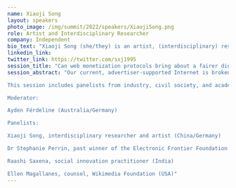 ```yaml
---
name: Xiaoji Song
layout: speakers
photo_image: /img/summit/2022/speakers/XiaojiSong.png
role: Artist and Interdisciplinary Researcher 
company: Independent
bio_text: "Xiaoji Song (she/they) is an artist, (interdisciplinary) researcher, and creative practitioner based in Berlin. Growing up in China and trained in Europe, I work on socially relevant and community-specific experiences, often with the local networks, NGOs, and local cultural and political institutions, mediated by texts, images, games, and performances. My projects have appeared in local or international media or cultural platforms in China (PRC), the UK, Germany, the Netherlands, and Bulgaria, to name a few: Worldwide FM, Sofia Art Week, Design Indaba, Goethe Institute Bulgaria, etc.) Working in the liminal spaces of political theory, practice, and art, Xiaoji Song’s research interests include techno-politics, networked social movement, border practices, and the performative aspect of political memory. I am now in a residency at Trust Berlin with two other artists/researchers working on modding practice in the gaming community as well as involved in a collective project on a fictional system of speculative emotional future supported by Light Art Space and Callie’s in Berlin. I am in the study group for the AI Anarchies Project at the German Academy of Art (ADK) and am also an alumna of the Open Set Lab research residency and the University of the Underground research program. Currently, I am finishing my master’s in global communication focusing on political communication of border technology at the University of Erfurt while working as a research assistant for the Humboldt University of Berlin."
linkedin_link:
twitter_link: https://twitter.com/sxj1995
session_title: "Can web monetization protocols bring about a fairer digital future?"
session_abstract: "Our current, advertiser-supported Internet is broken. The business models underpinning data brokers, tracking, and programmatic advertising are predatory, and the tiny percentage of revenue that flows back to content creators often makes their work unsustainable. New technologies, like open payment networks that support micropayments and drip-style donations, are fostering more equitable alternatives for funding the work of individual creators and collectives. More democratic governance mechanisms and processes are able, or have the potential, to scale and support new forms of collective decision-making and digital participation. But how can early adopters ensure that these technologies are used for the public good, rather than supporting hyper-capitalist systems that have made the current digital landscape so inequitable? And what best practices can be learned from existing open source projects that operate in the public interest?

This session includes panelists from industry, civil society, and academia who will discuss the challenges and opportunities that exist in an alternatively-funded online world.

Moderator:

Ayden Férdeline (Australia/Germany)

Panelists:

Xiaoji Song, interdisciplinary researcher and artist (China/Germany)

Dr Stephanie Perrin, past winner of the Electronic Frontier Foundation ‘Pioneer Award’ (Canada)

Raashi Saxena, social innovation practitioner (India)

Ellen Magallanes, counsel, Wikimedia Foundation (USA)"
---
```


